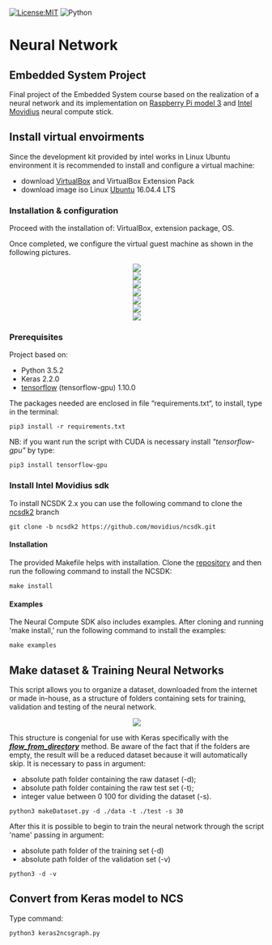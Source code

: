 [![License:MIT](https://img.shields.io/packagist/l/doctrine/orm.svg)](License.md)
![Python](https://img.shields.io/badge/Python-3.5-orange.svg)
# Neural Network

## Embedded System Project

Final project of the Embedded System course based on the realization of a neural network and its implementation on
[Raspberry Pi model 3](https://www.raspberrypi.org/products/raspberry-pi-3-model-b/) and [Intel Movidius](https://software.intel.com/en-us/neural-compute-stick) neural compute stick.

## Install virtual envoirments
Since the development kit provided by intel works in Linux Ubuntu environment it is recommended to install and configure a virtual machine:
+ download [VirtualBox](https://www.virtualbox.org/wiki/Downloads) and VirtualBox Extension Pack
+ download image iso Linux [Ubuntu](https://www.ubuntu-it.org/download) 16.04.4 LTS

### Installation & configuration
Proceed with the installation of: VirtualBox, extension package, OS.

Once completed, we configure the virtual guest machine as shown in the following pictures.

<div style="text-align:center"><img src ="https://github.com/frank1789/NeuralNetworks/blob/feature/readme/img/fig1.png" /></div>
<div style="text-align:center"><img src ="https://github.com/frank1789/NeuralNetworks/blob/feature/readme/img/fig2.png" /></div>
<div style="text-align:center"><img src ="https://github.com/frank1789/NeuralNetworks/blob/feature/readme/img/fig3.png" /></div>
<div style="text-align:center"><img src ="https://github.com/frank1789/NeuralNetworks/blob/feature/readme/img/fig4.png" /></div>
<div style="text-align:center"><img src ="https://github.com/frank1789/NeuralNetworks/blob/feature/readme/img/fig5.png" /></div>
<div style="text-align:center"><img src ="https://github.com/frank1789/NeuralNetworks/blob/feature/readme/img/fig6.png" /></div>
<div style="text-align:center"><img src ="https://github.com/frank1789/NeuralNetworks/blob/feature/readme/img/fig7.png" /></div>


### Prerequisites
Project based on:

+ Python 3.5.2
+ Keras 2.2.0
+ [tensorflow](https://www.tensorflow.org/install/) (tensorflow-gpu) 1.10.0  

The packages needed are enclosed in file “requirements.txt“, to install, type in the terminal:
```shell
pip3 install -r requirements.txt
```

NB: if you want run the script with CUDA is necessary install _"tensorflow-gpu"_ by type:
```shell
pip3 install tensorflow-gpu
```

### Install Intel Movidius sdk

To install NCSDK 2.x you can use the following command to clone the [ncsdk2](https://github.com/movidius/ncsdk/tree/ncsdk2) branch
```shell
git clone -b ncsdk2 https://github.com/movidius/ncsdk.git
```

#### Installation

The provided Makefile helps with installation. Clone the [repository](https://github.com/movidius/ncsdk/tree/ncsdk2) and then run the following command to install the NCSDK:
```shell
make install
```
#### Examples

The Neural Compute SDK also includes examples. After cloning and running 'make install,' run the following command to install the examples:
```shell
make examples
```
## Make dataset & Training Neural Networks
This script allows you to organize a dataset, downloaded from the internet or made in-house, as a structure of folders containing sets for training, validation and testing of the neural network.
<div style="text-align:center"><img src ="https://github.com/frank1789/NeuralNetworks/blob/feature/readme/img/structure.png" /></div>

This structure is congenial for use with Keras specifically with the <em>**[ flow_from_directory](https://keras.io/preprocessing/image/)**</em> method.
Be aware of the fact that if the folders are empty, the result will be a reduced dataset because it will automatically skip.
It is necessary to pass in argument:
- absolute path folder containing the raw dataset (-d);
- absolute path folder containing the raw test set (-t);
- integer value between 0 100 for dividing the dataset (-s).
```shell
python3 makeDataset.py -d ./data -t ./test -s 30
```
After this it is possible to begin to train the neural network through the script 'name' passing in argument:
- absolute path folder of the training set (-d)
- absolute path folder of the validation set (-v)
```shell
python3 -d -v
```

## Convert from Keras model to NCS
Type command:
```shell
python3 keras2ncsgraph.py
```
